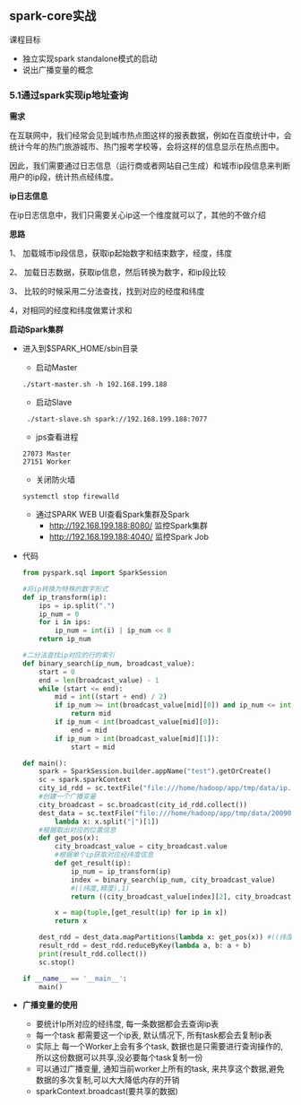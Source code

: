 ## spark-core实战

课程目标

- 独立实现spark standalone模式的启动
- 说出广播变量的概念

### 5.1通过spark实现ip地址查询

**需求**

在互联网中，我们经常会见到城市热点图这样的报表数据，例如在百度统计中，会统计今年的热门旅游城市、热门报考学校等，会将这样的信息显示在热点图中。

因此，我们需要通过日志信息（运行商或者网站自己生成）和城市ip段信息来判断用户的ip段，统计热点经纬度。

**ip日志信息**

在ip日志信息中，我们只需要关心ip这一个维度就可以了，其他的不做介绍

**思路**

1、 加载城市ip段信息，获取ip起始数字和结束数字，经度，纬度

2、 加载日志数据，获取ip信息，然后转换为数字，和ip段比较

3、 比较的时候采用二分法查找，找到对应的经度和纬度

4，对相同的经度和纬度做累计求和

**启动Spark集群**

- 进入到$SPARK_HOME/sbin目录

  - 启动Master	

  ```shell
  ./start-master.sh -h 192.168.199.188
  ```

  - 启动Slave

  ```shell
   ./start-slave.sh spark://192.168.199.188:7077
  ```

  - jps查看进程

  ```shell
  27073 Master
  27151 Worker
  ```

  - 关闭防火墙

  ```shell
  systemctl stop firewalld
  ```

  - 通过SPARK WEB UI查看Spark集群及Spark
    - http://192.168.199.188:8080/  监控Spark集群
    - http://192.168.199.188:4040/  监控Spark Job

- 代码

  ```python
  from pyspark.sql import SparkSession
  
  #将ip转换为特殊的数字形式
  def ip_transform(ip):
      ips = ip.split(".")
      ip_num = 0
      for i in ips:
          ip_num = int(i) | ip_num << 8
      return ip_num
  
  #二分法查找ip对应的行的索引
  def binary_search(ip_num, broadcast_value):
      start = 0
      end = len(broadcast_value) - 1
      while (start <= end):
          mid = int((start + end) / 2)
          if ip_num >= int(broadcast_value[mid][0]) and ip_num <= int(broadcast_value[mid][1]):
              return mid
          if ip_num < int(broadcast_value[mid][0]):
              end = mid
          if ip_num > int(broadcast_value[mid][1]):
              start = mid
  
  def main():
      spark = SparkSession.builder.appName("test").getOrCreate()
      sc = spark.sparkContext
      city_id_rdd = sc.textFile("file:///home/hadoop/app/tmp/data/ip.txt").map(lambda x:x.split("|")).map(lambda x: (x[2], x[3], x[13], x[14]))
      #创建一个广播变量
      city_broadcast = sc.broadcast(city_id_rdd.collect())
      dest_data = sc.textFile("file:///home/hadoop/app/tmp/data/20090121000132.394251.http.format").map(
          lambda x: x.split("|")[1])
      #根据取出对应的位置信息
      def get_pos(x):
          city_broadcast_value = city_broadcast.value
          #根据单个ip获取对应经纬度信息
          def get_result(ip):
              ip_num = ip_transform(ip)
              index = binary_search(ip_num, city_broadcast_value)
              #((纬度,精度),1)
              return ((city_broadcast_value[index][2], city_broadcast_value[index][3]), 1)
  
          x = map(tuple,[get_result(ip) for ip in x])
          return x
  
      dest_rdd = dest_data.mapPartitions(lambda x: get_pos(x)) #((纬度,精度),1)
      result_rdd = dest_rdd.reduceByKey(lambda a, b: a + b)
      print(result_rdd.collect())
      sc.stop()
  
  if __name__ == '__main__':
      main()
  ```

- **广播变量的使用**

  - 要统计Ip所对应的经纬度, 每一条数据都会去查询ip表
  - 每一个task 都需要这一个ip表, 默认情况下, 所有task都会去复制ip表
  - 实际上 每一个Worker上会有多个task, 数据也是只需要进行查询操作的, 所以这份数据可以共享,没必要每个task复制一份
  - 可以通过广播变量, 通知当前worker上所有的task, 来共享这个数据,避免数据的多次复制,可以大大降低内存的开销
  - sparkContext.broadcast(要共享的数据)
